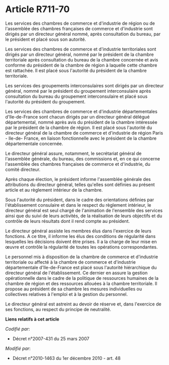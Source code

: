 # Article R711-70

Les services des chambres de commerce et d'industrie de région ou de l'assemblée des chambres françaises de commerce et
d'industrie sont dirigés par un directeur général nommé, après consultation du bureau, par le président et placé sous son
autorité.

Les services des chambres de commerce et d'industrie territoriales sont dirigés par un directeur général, nommé par le
président de la chambre territoriale après consultation du bureau de la chambre concernée et avis conforme du président de la
chambre de région à laquelle cette chambre est rattachée. Il est placé sous l'autorité du président de la chambre
territoriale.

Les services des groupements interconsulaires sont dirigés par un directeur général, nommé par le président du groupement
interconsulaire après consultation du bureau du groupement interconsulaire et placé sous l'autorité du président du
groupement.

Les services des chambres de commerce et d'industrie départementales d'Ile-de-France sont chacun dirigés par un directeur
général délégué départemental, nommé après avis du président de la chambre intéressée par le président de la chambre de
région. Il est placé sous l'autorité du directeur général de la chambre de commerce et d'industrie de région Paris - Ile-de-
France, en liaison fonctionnelle avec le président de la chambre départementale concernée.

Le directeur général assure, notamment, le secrétariat général de l'assemblée générale, du bureau, des commissions et, en ce
qui concerne l'assemblée des chambres françaises de commerce et d'industrie, du comité directeur.

Après chaque élection, le président informe l'assemblée générale des attributions du directeur général, telles qu'elles sont
définies au présent article et au règlement intérieur de la chambre.

Sous l'autorité du président, dans le cadre des orientations définies par l'établissement consulaire et dans le respect du
règlement intérieur, le directeur général est seul chargé de l'animation de l'ensemble des services ainsi que du suivi de
leurs activités, de la réalisation de leurs objectifs et du contrôle de leurs résultats dont il rend compte au président.

Le directeur général assiste les membres élus dans l'exercice de leurs fonctions. A ce titre, il informe les élus des
conditions de régularité dans lesquelles les décisions doivent être prises. Il a la charge de leur mise en œuvre et contrôle
la régularité de toutes les opérations correspondantes.

Le personnel mis à disposition de la chambre de commerce et d'industrie territoriale ou affecté à la chambre de commerce et
d'industrie départementale d'Ile-de-France est placé sous l'autorité hiérarchique du directeur général de l'établissement. Ce
dernier en assure la gestion opérationnelle dans le cadre de la politique de ressources humaines de la chambre de région et
des ressources allouées à la chambre territoriale. Il propose au président de sa chambre les mesures individuelles ou
collectives relatives à l'emploi et à la gestion du personnel.

Le directeur général est astreint au devoir de réserve et, dans l'exercice de ses fonctions, au respect du principe de
neutralité.

**Liens relatifs à cet article**

_Codifié par_:

  - Décret n°2007-431 du 25 mars 2007

_Modifié par_:

  - Décret n°2010-1463 du 1er décembre 2010 - art. 48
